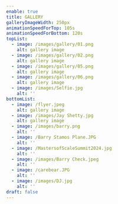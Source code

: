 ```yaml
---
enable: true
title: GALLERY
galleryImageWidth: 250px
animationSpeedForTop: 105s
animationSpeedForBottom: 120s
topList:
  - image: /images/gallery/01.png
    alt: gallery image
  - image: /images/gallery/02.png
    alt: gallery image
  - image: /images/gallery/05.png
    alt: gallery image
  - image: /images/gallery/06.png
    alt: gallery image
  - image: /images/Selfie.jpg
    alt: ''
bottomList:
  - image: /flyer.jpeg
    alt: gallery image
  - image: /images/Jay Shetty.jpg
    alt: gallery image
  - image: /images/barry.png
    alt: ''
  - image: /Barry Stamos Plane.JPG
    alt: ''
  - image: /MastersofScaleSummit2024.jpg
    alt: ''
  - image: /images/Barry Check.jpeg
    alt: ''
  - image: /carebear.JPG
    alt: ''
  - image: /images/DJ.jpg
    alt: ''
draft: false
---
```

